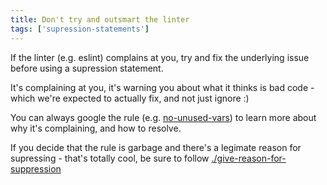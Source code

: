 ```yaml
---
title: Don't try and outsmart the linter
tags: ['supression-statements']
---
```


If the linter (e.g. eslint) complains at you, try and fix the underlying issue before using a supression statement.

It's complaining at you, it's warning you about what it thinks is bad code - which we're expected to actually fix, and not just ignore :)

You can always google the rule (e.g. [no-unused-vars](https://eslint.org/docs/latest/rules/no-unused-vars)) to learn more about why it's complaining, and how to resolve.

If you decide that the rule is garbage and there's a legimate reason for supressing - that's totally cool, be sure to follow [./give-reason-for-suppression](./give-reason-for-suppression)
